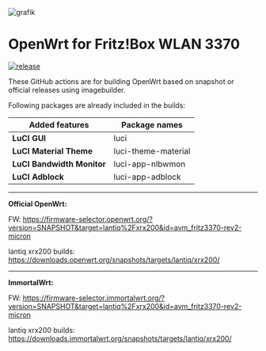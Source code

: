 ![grafik](https://github.com/minax007/Fritz-Box_WLAN_3370_OpenWrt/assets/67478561/8e289161-6ca7-414c-8cd0-17fa705293a0)
# OpenWrt for Fritz!Box WLAN 3370
[![release](https://img.shields.io/github/v/release/minax007/Fritz-Box_WLAN_3370_OpenWrt.svg)](https://github.com/minax007/Fritz-Box_WLAN_3370_OpenWrt/releases)

These GitHub actions are for building OpenWrt based on snapshot or official releases using imagebuilder.

Following packages are already included in the builds: 

Added features | Package names
------------ | -------------
**LuCI GUI** | luci
**LuCI Material Theme** | luci-theme-material 
**LuCI Bandwidth Monitor** | luci-app-nlbwmon
**LuCI Adblock** | luci-app-adblock
__________________________________________________________________
**Official OpenWrt:**

FW: https://firmware-selector.openwrt.org/?version=SNAPSHOT&target=lantiq%2Fxrx200&id=avm_fritz3370-rev2-micron

lantiq xrx200 builds: https://downloads.openwrt.org/snapshots/targets/lantiq/xrx200/
__________________________________________________________________
**ImmortalWrt:**

FW: https://firmware-selector.immortalwrt.org/?version=SNAPSHOT&target=lantiq%2Fxrx200&id=avm_fritz3370-rev2-micron

lantiq xrx200 builds: https://downloads.immortalwrt.org/snapshots/targets/lantiq/xrx200/
